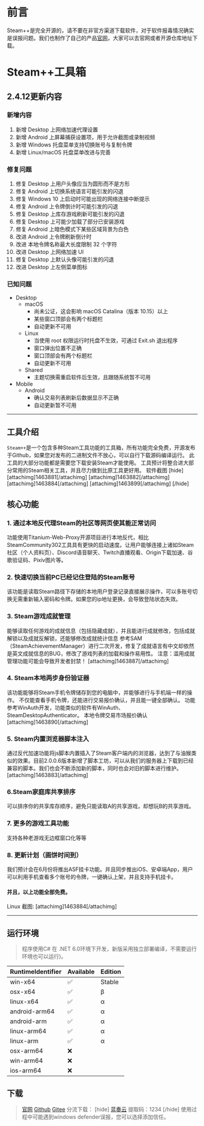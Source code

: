 # 前言

Steam++是完全开源的，请不要在非官方渠道下载软件，对于软件报毒情况确实是误报问题。我们也制作了自己的产品[官网](https://www.steampp.net)，大家可以去官网或者开源仓库地址下载。

# Steam++工具箱


## 2.4.12更新内容


### 新增内容
1. 新增 Desktop 上网络加速代理设置
2. 新增 Android 上屏幕捕获设置项，用于允许截图或录制视频
3. 新增 Windows 托盘菜单支持切换账号与复制令牌
4. 新增 Linux/macOS 托盘菜单改进与完善


### 修复问题
1. 修复 Desktop 上用户头像应当为圆形而不是方形
2. 修复 Android 上切换系统语言可能引发的闪退
3. 修复 Windows 10 上启动时可能出现的网络连接中断提示
4. 修复 Android 上令牌倒计时可能引发的闪退
5. 修复 Desktop 上库存游戏刷新可能引发的闪退
6. 修复 Desktop 上可能少加载了部分已安装游戏
7. 修复 Android 上暗色模式下某些区域背景为白色
8. 改进 Android 上令牌刷新倒计时
9. 改进 本地令牌名称最大长度限制 32 个字符
10. 改进 Desktop 上网络加速 UI
11. 修复 Desktop 上默认头像可能引发的闪退
12. 改进 Desktop 上左侧菜单图标


### 已知问题
- Desktop 
	- macOS
		- 尚未公证，这会影响 macOS Catalina（版本 10.15）以上
		- 某些窗口顶部会有两个标题栏
		- 自动更新不可用
	- Linux
		- 当使用 root 权限运行时托盘不生效，可通过 Exit.sh 退出程序
		- 窗口弹出位置不正确
		- 窗口顶部会有两个标题栏
		- 自动更新不可用
	- Shared
		- 主题切换需重启软件后生效，且跟随系统暂不可用
- Mobile
	- Android
		- 确认交易列表刷新后数据显示不正确
		- 自动更新暂不可用

------


## 工具介绍

`Steam++`是一个包含多种Steam工具功能的工具箱，所有功能完全免费，开源发布于Github，如果您对发布的二进制文件不放心，可以自行下载源码编译运行。
 此工具的大部分功能都是需要您下载安装Steam才能使用。
 工具预计将整合进大部分常用的Steam相关工具，并且尽力做到比原工具更好用。
软件截图
[hide]
[attachimg]1463881[/attachimg]
[attachimg]1463882[/attachimg]
[attachimg]1463884[/attachimg]
[attachimg]1463899[/attachimg]
[/hide]

## 核心功能


### 1. 通过本地反代理Steam的社区等网页使其能正常访问

功能使用Titanium-Web-Proxy开源项目进行本地反代，相比SteamCommunity302工具具有更快的启动速度。让用户能够连接上诸如Steam社区（个人资料页）、Discord语音聊天、Twitch直播观看、Origin下载加速、谷歌验证码、Pixiv图片等。  

### 2. 快速切换当前PC已经记住登陆的Steam账号

该功能是读取Steam路径下存储的本地用户登录记录直接展示操作，可以多账号切换无需重新输入密码和令牌。如果您的ip地址更换，会导致登陆状态失效。  

### 3. Steam游戏成就管理

能够读取任何游戏的成就信息（包括隐藏成就），并且能进行成就修改，包括成就解锁以及成就反解锁，还能够修改成就统计信息
参考SAM（SteamAchievementManager）进行二次开发，修复了成就语言有中文却依然是英文成就信息的BUG，修改了游戏列表的加载和操作易用性。
注意：滥用成就管理功能可能会导致开发者封禁！
[attachimg]1463887[/attachimg]

### 4. Steam本地两步身份验证器

该功能能够将Steam手机令牌储存到您的电脑中，并能够进行与手机端一样的操作。
不仅能查看手机令牌，还能进行交易报价确认，并且能一键全部确认。
功能参考WinAuth开发，功能类似的软件有WinAuth、SteamDesktopAuthenticator。
本地令牌交易市场报价确认
[attachimg]1463890[/attachimg]

### 5. Steam内置浏览器脚本注入

通过反代加速功能将js脚本内置插入了Steam客户端内的浏览器，达到了与油猴类似的效果。目前2.0.0.6版本新增了脚本工坊，可以从我们的服务器上下载到已经兼容的脚本。我们也会不断添加新的脚本，同时也会对旧的脚本进行维护。
[attachimg]1463883[/attachimg]

### 6.Steam家庭库共享排序

可以排序你的共享库存顺序，避免只能读取A的共享游戏，却想玩B的共享游戏。

### 7. 更多的游戏工具功能

支持各种老游戏无边框窗口化等等

### 8. 更新计划（画饼时间到）

我们预计会在6月份将推出ASF挂卡功能。并且同步推出iOS、安卓端App，用户可以利用手机查看多个账号的令牌，一键确认上架，并且支持手机挂卡。

#### 并且，以上功能全部免费。

Linux 截图:
[attachimg]1463884[/attachimg]

------


## 运行环境

> 程序使用C# 在 .NET 6.0环境下开发，新版采用独立部署编译，不需要运行环境也可以运行)。

RuntimeIdentifier | Available | Edition
--- | --- | ---
win-x64 | ✅ | Stable
osx-x64 | ✅ | β
linux-x64 | ✅ | α
android-arm64 | ✅ | α
android-arm | ✅ | α
linux-arm64 | ✅ | α
linux-arm | ✅ | α
osx-arm64 | ❌ | 
win-arm64 | ❌ | 
ios-arm64 | ❌ | 


## 下载

> [官网](https://steampp.net/)
> [Github](https://github.com/rmbadmin/SteamTools/releases)
> [Gitee](https://gitee.com/rmbgame/SteamTools/releases)
> 分流下载：
> [hide]
> [蓝奏云](https://cliencer.lanzoux.com/b0165duja)
> 提取码：1234
> [/hide]
>    使用过程中可能遇到windows defender误报，您可以选择添加信任。